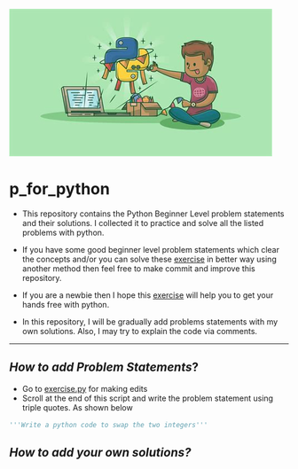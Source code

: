 ![](images/python/1.jpg)
# p_for_python

* This repository contains the Python Beginner Level problem statements and their solutions. I collected it to practice and solve all the listed problems with python.

* If you have some good beginner level problem statements which clear the concepts and/or you can solve these [exercise](https://github.com/kwattorama/p_for_python/blob/master/exercise.py) in better way using another method then feel free to make commit and improve this repository. 

* If you are a newbie then I hope this [exercise](https://github.com/kwattorama/p_for_python/blob/master/exercise.py) will help you to get your hands free with python. 

* In this repository, I will be gradually add problems statements with my own solutions. Also, I may try to explain the code via comments.
---

## *How to add Problem Statements*?
* Go to [exercise.py](https://github.com/kwattorama/p_for_python/blob/master/exercise.py) for making edits
* Scroll at the end of this script and write the problem statement using triple quotes. As shown below

```python
'''Write a python code to swap the two integers'''
```

## *How to add your own solutions?*
